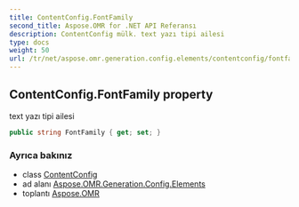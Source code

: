 ```yaml
---
title: ContentConfig.FontFamily
second_title: Aspose.OMR for .NET API Referansı
description: ContentConfig mülk. text yazı tipi ailesi
type: docs
weight: 50
url: /tr/net/aspose.omr.generation.config.elements/contentconfig/fontfamily/
---
```

## ContentConfig.FontFamily property

text yazı tipi ailesi

```csharp
public string FontFamily { get; set; }
```

### Ayrıca bakınız

* class [ContentConfig](../)
* ad alanı [Aspose.OMR.Generation.Config.Elements](../../contentconfig/)
* toplantı [Aspose.OMR](../../../)


